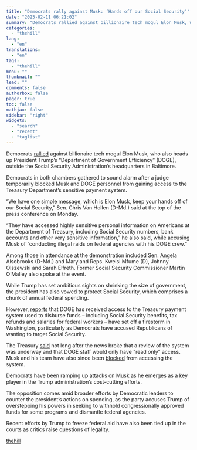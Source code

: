 ```yaml
---
title: "Democrats rally against Musk: ‘Hands off our Social Security’"
date: "2025-02-11 06:21:02"
summary: "Democrats rallied against billionaire tech mogul Elon Musk, who also heads up President Trump’s “Department of Government Efficiency” (DOGE), outside the Social Security Administration’s headquarters in Baltimore. Democrats in both chambers gathered to sound alarm after a judge temporarily blocked Musk and DOGE personnel from gaining access to the Treasury..."
categories:
  - "thehill"
lang:
  - "en"
translations:
  - "en"
tags:
  - "thehill"
menu: ""
thumbnail: ""
lead: ""
comments: false
authorbox: false
pager: true
toc: false
mathjax: false
sidebar: "right"
widgets:
  - "search"
  - "recent"
  - "taglist"
---
```


Democrats [rallied](https://x.com/ChrisVanHollen/status/1889004813674787088) against billionaire tech mogul Elon Musk, who also heads up President Trump’s “Department of Government Efficiency” (DOGE), outside the Social Security Administration’s headquarters in Baltimore.

Democrats in both chambers gathered to sound alarm after a judge temporarily blocked Musk and DOGE personnel from gaining access to the Treasury Department’s sensitive payment system.

“We have one simple message, which is Elon Musk, keep your hands off of our Social Security,” Sen. Chris Van Hollen (D-Md.) said at the top of the press conference on Monday.

“They have accessed highly sensitive personal information on Americans at the Department of Treasury, including Social Security numbers, bank accounts and other very sensitive information,” he also said, while accusing Musk of “conducting illegal raids on federal agencies with his DOGE crew.”

Among those in attendance at the demonstration included Sen. Angela Alsobrooks (D-Md.) and Maryland Reps. Kweisi Mfume (D), Johnny Olszewski and Sarah Elfreth. Former Social Security Commissioner Martin O’Malley also spoke at the event.

While Trump has set ambitious sights on shrinking the size of government, the president has also vowed to protect Social Security, which comprises a chunk of annual federal spending.

However, [reports](https://thehill.com/homenews/administration/5119996-david-lebryk-retirement-treasury-doge-musk/) that DOGE has received access to the Treasury payment system used to disburse funds – including Social Security benefits, tax refunds and salaries for federal workers – have set off a firestorm in Washington, particularly as Democrats have accused Republicans of wanting to target Social Security.

The Treasury [said](https://thehill.com/business/5126880-elon-musk-payment-system-access/) not long after the news broke that a review of the system was underway and that DOGE staff would only have “read only” access. Musk and his team have also since been [blocked](https://thehill.com/regulation/court-battles/5134238-judge-blocks-doge-musk-treasury/) from accessing the system.

Democrats have been ramping up attacks on Musk as he emerges as a key player in the Trump administration’s cost-cutting efforts.

The opposition comes amid broader efforts by Democratic leaders to counter the president’s actions on spending, as the party accuses Trump of overstepping his powers in seeking to withhold congressionally approved funds for some programs and dismantle federal agencies.

Recent efforts by Trump to freeze federal aid have also been tied up in the courts as critics raise questions of legality.

[thehill](https://thehill.com/homenews/senate/5136974-democrats-rally-against-musk-hands-off-our-social-security/)

